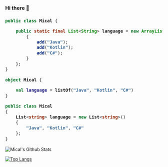 ### Hi there 👋

<h3>    

```java
public class Mical {

    public static final List<String> language = new ArrayList<>() {
        {
            add("Java");
            add("Kotlin");
            add("C#");
        }
    };
}
```

```kotlin
object Mical {

    val language = listOf("Java", "Kotlin", "C#")
}
```

```csharp
public class Mical
{
    List<string> language = new List<string>()
    {
        "Java", "Kotlin", "C#"
    };
}

```

</h3>

![Mical's Github Stats](https://github-readme-stats.vercel.app/api?username=Micalhl&show_icons=true)

[![Top Langs](https://github-readme-stats.vercel.app/api/top-langs/?username=Micalhl&layout=compact)](https://github.com/Micalhl)
